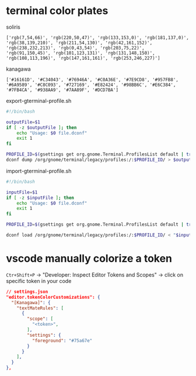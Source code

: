 # terminal color plates
soliris
```
['rgb(7,54,66)', 'rgb(220,50,47)', 'rgb(133,153,0)', 'rgb(181,137,0)', 'rgb(38,139,210)', 'rgb(211,54,130)', 'rgb(42,161,152)', 'rgb(238,232,213)', 'rgb(0,43,54)', 'rgb(203,75,22)', 'rgb(91,150,45)', 'rgb(101,123,131)', 'rgb(131,148,150)', 'rgb(108,113,196)', 'rgb(147,161,161)', 'rgb(253,246,227)']
```

kanagawa
```
['#16161D', '#C34043', '#76946A', '#C0A36E', '#7E9CD8', '#957FB8', '#6A9589', '#C8C093', '#727169', '#E82424', '#98BB6C', '#E6C384', '#7FB4CA', '#938AA9', '#7AA89F', '#DCD7BA']
```


export-gterminal-profile.sh
```bash
#!/bin/bash

outputFile=$1
if [ -z $outputFile ]; then
	echo "Usage: $0 file.dconf"
	exit 1
fi

PROFILE_ID=$(gsettings get org.gnome.Terminal.ProfilesList default | tr -d "'")
dconf dump /org/gnome/terminal/legacy/profiles:/:$PROFILE_ID/ > $outputFile
```

import-gterminal-profile.sh
```bash
#!/bin/bash

inputFile=$1
if [ -z $inputFile ]; then
	echo "Usage: $0 file.dconf"
	exit 1
fi

PROFILE_ID=$(gsettings get org.gnome.Terminal.ProfilesList default | tr -d "'")

dconf load /org/gnome/terminal/legacy/profiles:/:$PROFILE_ID/ < "$inputFile"
```

# vscode manually colorize a token

`Ctr+Shift+P` -> "Developer: Inspect Editor Tokens and Scopes" -> click on specific token in your code

```json
// settings.json
"editor.tokenColorCustomizations": {
  "[Kanagawa]": {
    "textMateRules": [
      {
        "scope": [
          "<token>",
        ],
        "settings": {
          "foreground": "#75a67e"
        }
      }
    ],
  }
},
```